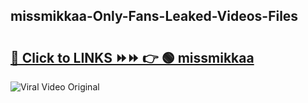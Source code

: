 
 ## missmikkaa-Only-Fans-Leaked-Videos-Files

# <h2><a href="https://mediaupload.pro?missmikkaa">🔗 Click to LINKS ⏩⏩ 👉 🟢 missmikkaa </a></h2>

<a href="https://mediaupload.pro?missmikkaa" rel="nofollow" data-target="animated-image.originalLink"><img src="https://i.ibb.co.com/xMMVF88/686577567.gif" alt="Viral Video Original" style="max-width: 100%; display: inline-block;" data-target="animated-image.originalImage"></a>
